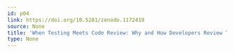 ```yaml
---
id: p04
link: https://doi.org/10.5281/zenodo.1172419
source: None
title: 'When Testing Meets Code Review: Why and How Developers Review Tests'
type: None
---
```

